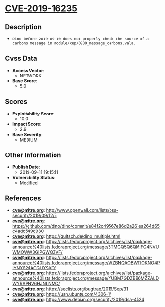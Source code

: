 
# [CVE-2019-16235](https://cve.mitre.org/cgi-bin/cvename.cgi?name=CVE-2019-16235)

## Description

- `Dino before 2019-09-10 does not properly check the source of a carbons message in module/xep/0280_message_carbons.vala.`

## Cvss Data

- **Access Vector**:
  - NETWORK
- **Base Score**:
  - 5.0

## Scores

- **Exploitability Score**:
  - 10.0
- **Impact Score**:
  - 2.9
- **Base Severity**:
  - MEDIUM

## Other Information

- **Publish Date**:
  - 2019-09-11 19:15:11
- **Vulnerability Status**:
  - Modified

## References

- **cve@mitre.org**: http://www.openwall.com/lists/oss-security/2019/09/12/5
- **cve@mitre.org**: https://github.com/dino/dino/commit/e84f2c49567e86d2a261ea264d65c4adc549c930
- **cve@mitre.org**: https://gultsch.de/dino_multiple.html
- **cve@mitre.org**: https://lists.fedoraproject.org/archives/list/package-announce%40lists.fedoraproject.org/message/5TMGQ5Q6QMIFG4NVUWMOWW3GIPGWQZVF/
- **cve@mitre.org**: https://lists.fedoraproject.org/archives/list/package-announce%40lists.fedoraproject.org/message/WZBNQAOBWTIOKNO4PIYNX624ACGUXSXQ/
- **cve@mitre.org**: https://lists.fedoraproject.org/archives/list/package-announce%40lists.fedoraproject.org/message/YUBM7GDZBB6MZZALDWYRAPNV6HJNLNMC/
- **cve@mitre.org**: https://seclists.org/bugtraq/2019/Sep/31
- **cve@mitre.org**: https://usn.ubuntu.com/4306-1/
- **cve@mitre.org**: https://www.debian.org/security/2019/dsa-4524
